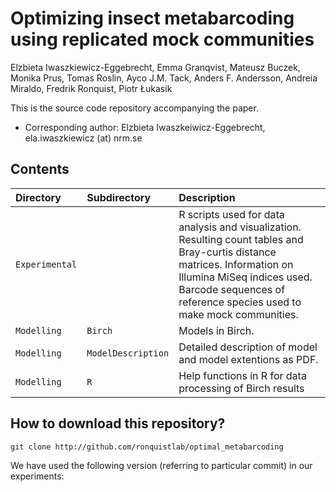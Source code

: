 # Optimizing insect metabarcoding using replicated mock communities

Elzbieta Iwaszkiewicz-Eggebrecht, Emma Granqvist, Mateusz Buczek, Monika Prus, Tomas Roslin, Ayco J.M. Tack, Anders F. Andersson, Andreia Miraldo, Fredrik Ronquist, Piotr Łukasik

This is the source code repository accompanying the paper.

  * Corresponding author: Elzbieta Iwaszkeiwicz-Eggebrecht, ela.iwaszkiewicz (at) nrm.se

## Contents

| Directory |  Subdirectory | Description                        |
|:----------|:----------|:----------------------------------------|
| `Experimental` |             | R scripts used for data analysis and visualization. Resulting count tables and Bray-curtis distance matrices. Information on Illumina MiSeq indices used. Barcode sequences of reference species used to make mock communities.
| `Modelling`    | `Birch`    | Models in Birch. |
| `Modelling`    | `ModelDescription`    | Detailed description of model and model extentions as PDF.  |
| `Modelling`    | `R`    | Help functions in R for data processing of Birch results |

## How to download this repository?

```
git clone http://github.com/ronquistlab/optimal_metabarcoding
```
We have used the following version (referring to particular commit) in our experiments: 






